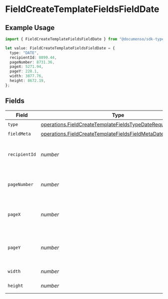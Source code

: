 # FieldCreateTemplateFieldsFieldDate

## Example Usage

```typescript
import { FieldCreateTemplateFieldsFieldDate } from "@documenso/sdk-typescript/models/operations";

let value: FieldCreateTemplateFieldsFieldDate = {
  type: "DATE",
  recipientId: 8899.44,
  pageNumber: 8731.36,
  pageX: 5271.94,
  pageY: 228.1,
  width: 3877.76,
  height: 8672.19,
};
```

## Fields

| Field                                                                                                                                        | Type                                                                                                                                         | Required                                                                                                                                     | Description                                                                                                                                  |
| -------------------------------------------------------------------------------------------------------------------------------------------- | -------------------------------------------------------------------------------------------------------------------------------------------- | -------------------------------------------------------------------------------------------------------------------------------------------- | -------------------------------------------------------------------------------------------------------------------------------------------- |
| `type`                                                                                                                                       | [operations.FieldCreateTemplateFieldsTypeDateRequestBody1](../../models/operations/fieldcreatetemplatefieldstypedaterequestbody1.md)         | :heavy_check_mark:                                                                                                                           | N/A                                                                                                                                          |
| `fieldMeta`                                                                                                                                  | [operations.FieldCreateTemplateFieldsFieldMetaDateRequestBody](../../models/operations/fieldcreatetemplatefieldsfieldmetadaterequestbody.md) | :heavy_minus_sign:                                                                                                                           | N/A                                                                                                                                          |
| `recipientId`                                                                                                                                | *number*                                                                                                                                     | :heavy_check_mark:                                                                                                                           | The ID of the recipient to create the field for.                                                                                             |
| `pageNumber`                                                                                                                                 | *number*                                                                                                                                     | :heavy_check_mark:                                                                                                                           | The page number the field will be on.                                                                                                        |
| `pageX`                                                                                                                                      | *number*                                                                                                                                     | :heavy_check_mark:                                                                                                                           | The X coordinate of where the field will be placed.                                                                                          |
| `pageY`                                                                                                                                      | *number*                                                                                                                                     | :heavy_check_mark:                                                                                                                           | The Y coordinate of where the field will be placed.                                                                                          |
| `width`                                                                                                                                      | *number*                                                                                                                                     | :heavy_check_mark:                                                                                                                           | The width of the field.                                                                                                                      |
| `height`                                                                                                                                     | *number*                                                                                                                                     | :heavy_check_mark:                                                                                                                           | The height of the field.                                                                                                                     |
